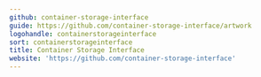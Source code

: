 ```yaml
---
github: container-storage-interface
guide: https://github.com/container-storage-interface/artwork
logohandle: containerstorageinterface
sort: containerstorageinterface
title: Container Storage Interface
website: 'https://github.com/container-storage-interface'
---
```


